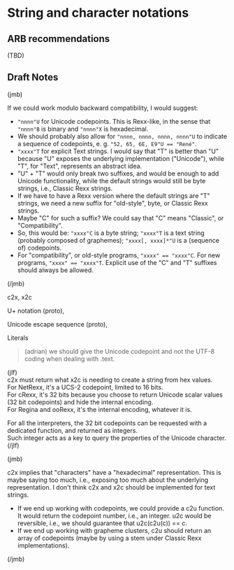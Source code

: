 # String and character notations

## ARB recommendations

(TBD)

## Draft Notes

(jmb)

If we could work modulo backward compatibility, I would suggest:

* `"nnnn"U` for Unicode codepoints. This is Rexx-like, in the sense that `"nnnn"B` is binary and `"nnnn"X` is hexadecimal.
* We should probably also allow for `"nnnn, nnnn, nnnn, nnnn"U` to indicate a sequence of codepoints, e. g. `"52, 65, 6E, E9"U == "René"`.
* `"xxxx"T` for explicit Text strings. I would say that "T" is better than "U" because "U" exposes the underlying implementation ("Unicode"), while "T", for "Text", represents an abstract idea.
* "U" + "T" would only break two suffixes, and would be enough to add Unicode functionality, while the default strings would still be byte strings, i.e., Classic Rexx strings.
* If we have to have a Rexx version where the default strings are "T" strings, we need a new suffix for "old-style", byte, or Classic Rexx strings.
* Maybe "C" for such a suffix? We could say that "C" means "Classic", or "Compatibility".
* So, this would be: `"xxxx"C` is a byte string; `"xxxx"T` is a text string (probably composed of graphemes); `"xxxx[, xxxx]*"U` is a (sequence of) codepoints.
* For "compatibility", or old-style programs, `"xxxx" == "xxxx"C`. For new programs, `"xxxx" == "xxxx"T`. Explicit use of the "C" and "T" suffixes should always be allowed.

(/jmb)

c2x, x2c

U+ notation (proto), 

Unicode escape sequence (proto), 

Literals

> (adrian) we should give the Unicode codepoint and not the UTF-8 coding when dealing with .text.

(jlf)  
c2x must return what x2c is needing to create a string from hex values.  
For NetRexx, it's a UCS-2 codepoint, limited to 16 bits.  
For cRexx, it's 32 bits because you choose to return Unicode scalar values (32 bit codepoints) and hide the internal encoding.  
For Regina and ooRexx, it's the internal encoding, whatever it is.

For all the interpreters, the 32 bit codepoints can be requested with a dedicated function, and returned as integers.  
Such integer acts as a key to query the properties of the Unicode character.  
(/jlf)

(jmb)

c2x implies that "characters" have a "hexadecimal" representation. This is maybe saying too much, i.e., exposing too much about the underlying representation. I don't think c2x and x2c should be implemented for text strings.

* If we end up working with codepoints, we could provide a c2u function. It would return the codepoint number, i.e., an integer. u2c would be reversible, i.e., we should guarantee that u2c(c2u(c)) == c.
* If we end up working with grapheme clusters, c2u should return an array of codepoints (maybe by using a stem under Classic Rexx implementations).

(/jmb)
